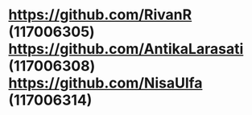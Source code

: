 https://github.com/RivanR (117006305)
https://github.com/AntikaLarasati (117006308)
https://github.com/NisaUlfa (117006314)
====
